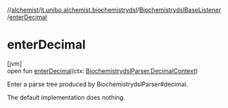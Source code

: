 //[alchemist](../../../index.md)/[it.unibo.alchemist.biochemistrydsl](../index.md)/[BiochemistrydslBaseListener](index.md)/[enterDecimal](enter-decimal.md)

# enterDecimal

[jvm]\
open fun [enterDecimal](enter-decimal.md)(ctx: [BiochemistrydslParser.DecimalContext](../-biochemistrydsl-parser/-decimal-context/index.md))

Enter a parse tree produced by BiochemistrydslParser#decimal. 

The default implementation does nothing.
